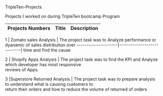 TripleTen-Projects


Projects I worked on during TripleTen bootcamp Program


Projects Numbers    | Title                       |    Description
------------------- |-----------------------------|---------------------
                     
1						         |	Zomato sales Analysis		  |   	The project task was to Analyze performance or dyanamic of sales distribution over 
---------------------|----------------------------|                                                          time and find the cause




2					   	       |	Shopify Apps Analysis		   | The project task was to find the KPI and Analyze which developer has most responsive    
                                                     reviews of Apps.





3						        |Superstore Returned Analysis	  |    The project task was to prepare analysis to understand what is causing customers to  
                                                       return their orders and how to reduce the volume of returned of orders 																		
